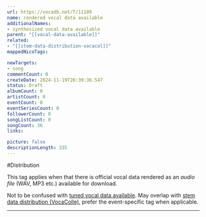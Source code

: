 ```yaml
---
url: https://vocadb.net/T/11109
name: rendered vocal data available
additionalNames: 
- synthesized vocal data available
parent: "[[vocal-data-available]]"
related:
- "[[stem-data-distribution-vocacol]]"
mappedNicoTags:

newTargets:
- song
commentCount: 0
createDate: 2024-11-19T20:39:36.547
status: Draft
albumCount: 0
artistCount: 0
eventCount: 0
eventSeriesCount: 0
followerCount: 0
songListCount: 0
songCount: 36
links: 

picture: false
descriptionLength: 335
---
```


#Distribution

This tag applies when that there is official vocal data rendered as an _audio file_ (WAV, MP3 etc.) available for download.

Not to be confused with [tuned vocal data available](https://vocadb.net/T/10898).
May overlap with [stem data distribution (VocaColle)](https://vocadb.net/T/9534), prefer the event-specific tag when applicable.

---

